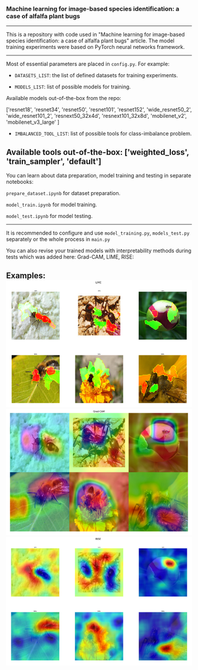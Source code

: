 ### Machine learning for image-based species identification: a case of alfalfa plant bugs

---

This is a repository with code used in "Machine learning for image-based species identification: a case of alfalfa plant bugs" article.
The model training experiments were based on PyTorch neural networks framework.

---
Most of essential parameters are placed in `config.py`. For example:

* `DATASETS_LIST`: the list of defined datasets for training experiments.

* `MODELS_LIST`: list of possible models for training. 

Available models out-of-the-box from the repo:

['resnet18', 'resnet34', 'resnet50', 'resnet101', 'resnet152',
'wide_resnet50_2', 'wide_resnet101_2', 'resnext50_32x4d', 'resnext101_32x8d',
'mobilenet_v2', 'mobilenet_v3_large'
               ]

* `IMBALANCED_TOOL_LIST`: list of possible tools for class-imbalance problem.

Available tools out-of-the-box: 
['weighted_loss', 'train_sampler', 'default']
---
You can learn about data preparation, 
model training and testing in separate notebooks:

`prepare_dataset.ipynb` for dataset preparation.

`model_train.ipynb` for model training.

`model_test.ipynb` for model testing.

---
It is recommended to configure and use `model_training.py`, `models_test.py` 
separately or the whole process in `main.py` 

You can also revise your trained models with interpretability methods during tests 
which was added here: Grad-CAM, LIME, RISE:

Examples:
![LIME](pics/lime_example.png)
![Grad-CAM](pics/gradcam_example.png)
![RISE](pics/rise_example.png)
---
